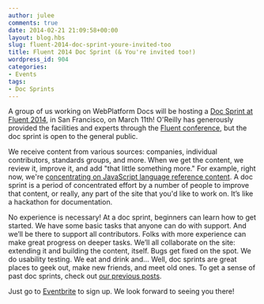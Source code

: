 ```yaml
---
author: julee
comments: true
date: 2014-02-21 21:09:58+00:00
layout: blog.hbs
slug: fluent-2014-doc-sprint-youre-invited-too
title: Fluent 2014 Doc Sprint (& You're invited too!)
wordpress_id: 904
categories:
- Events
tags:
- Doc Sprints
---
```


A group of us working on WebPlatform Docs will be hosting a [Doc Sprint at Fluent 2014](https://www.eventbrite.com/e/webplatformorg-fluent2014-doc-sprint-tickets-9344681193), in San Francisco, on March 11th! O'Reilly has generously provided the facilities and experts through the [Fluent conference](http://fluentconf.com/fluent2014/public/schedule/detail/33084), but the doc sprint is open to the general public.

We receive content from various sources: companies, individual contributors, standards groups, and more. When we get the content, we review it, improve it, and add "that little something more." For example, right now, we're [concentrating on JavaScript language reference content](http://docs.webplatform.org/wiki/Meta:web_platform_wednesday). A doc sprint is a period of concentrated effort by a number of people to improve that content, or really, any part of the site that you'd like to work on. It’s like a hackathon for documentation.

No experience is necessary! At a doc sprint, beginners can learn how to get started. We have some basic tasks that anyone can do with support. And we’ll be there to support all contributors. Folks with more experience can make great progress on deeper tasks. We’ll all collaborate on the site: extending it and building the content, itself. Bugs get fixed on the spot. We do usability testing. We eat and drink and… Well, doc sprints are great places to geek out, make new friends, and meet old ones. To get a sense of past doc sprints, check out [our previous posts](http://blog.webplatform.org/tag/doc-sprints/).

Just go to [Eventbrite](https://www.eventbrite.com/e/webplatformorg-fluent2014-doc-sprint-tickets-9344681193) to sign up. We look forward to seeing you there!
